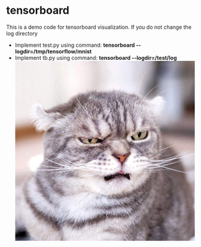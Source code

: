 # tensorboard
This is a demo code for tensorboard visualization.
If you do not change the log directory
* Implement test.py using command: **tensorboard --logdir=/tmp/tensorflow/mnist**
* Implement tb.py using command: **tensorboard --logdir=/test/log**
![image](https://github.com/apple037/tensorboard/blob/master/cat.jpg)
